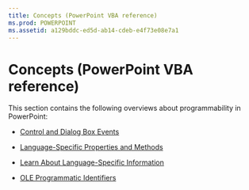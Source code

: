 ```yaml
---
title: Concepts (PowerPoint VBA reference)
ms.prod: POWERPOINT
ms.assetid: a129bddc-ed5d-ab14-cdeb-e4f73e08e7a1
---
```



# Concepts (PowerPoint VBA reference)

This section contains the following overviews about programmability in PowerPoint:



- [Control and Dialog Box Events](control-and-dialog-box-events-powerpoint.md)
    
- [Language-Specific Properties and Methods](language-specific-properties-and-methods-powerpoint.md)
    
- [Learn About Language-Specific Information](learn-about-language-specific-information-powerpoint.md)
    
- [OLE Programmatic Identifiers](ole-programmatic-identifiers-powerpoint.md)
    


